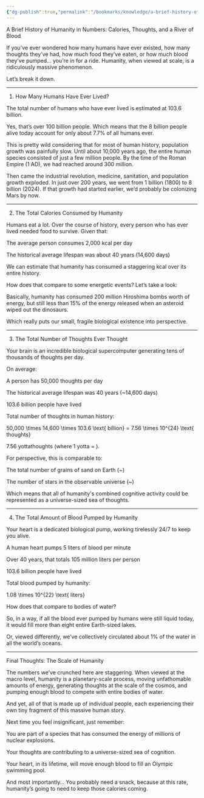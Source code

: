 ```yaml
---
{"dg-publish":true,"permalink":"/bookmarks/knowledge/a-brief-history-of-humanity-in-numbers/","tags":["ai","societies","nature","history","halloffame","maths","statistics"]}
---
```


A Brief History of Humanity in Numbers: Calories, Thoughts, and a River of Blood

If you’ve ever wondered how many humans have ever existed, how many thoughts they’ve had, how much food they’ve eaten, or how much blood they’ve pumped… you’re in for a ride. Humanity, when viewed at scale, is a ridiculously massive phenomenon.

Let’s break it down.


---

1. How Many Humans Have Ever Lived?

The total number of humans who have ever lived is estimated at 103.6 billion.

Yes, that’s over 100 billion people.
Which means that the 8 billion people alive today account for only about 7.7% of all humans ever.

This is pretty wild considering that for most of human history, population growth was painfully slow. Until about 10,000 years ago, the entire human species consisted of just a few million people. By the time of the Roman Empire (1 AD), we had reached around 300 million.

Then came the industrial revolution, medicine, sanitation, and population growth exploded. In just over 200 years, we went from 1 billion (1800) to 8 billion (2024). If that growth had started earlier, we’d probably be colonizing Mars by now.


---

2. The Total Calories Consumed by Humanity

Humans eat a lot. Over the course of history, every person who has ever lived needed food to survive. Given that:

The average person consumes 2,000 kcal per day

The historical average lifespan was about 40 years (14,600 days)


We can estimate that humanity has consumed a staggering  kcal over its entire history.

How does that compare to some energetic events? Let’s take a look:

Basically, humanity has consumed 200 million Hiroshima bombs worth of energy, but still less than 15% of the energy released when an asteroid wiped out the dinosaurs.

Which really puts our small, fragile biological existence into perspective.


---

3. The Total Number of Thoughts Ever Thought

Your brain is an incredible biological supercomputer generating tens of thousands of thoughts per day.

On average:

A person has 50,000 thoughts per day

The historical average lifespan was 40 years (~14,600 days)

103.6 billion people have lived


Total number of thoughts in human history:

50,000 \times 14,600 \times 103.6 \text{ billion} = 7.56 \times 10^{24} \text{ thoughts}

7.56 yottathoughts (where 1 yotta = ).

For perspective, this is comparable to:

The total number of grains of sand on Earth (~)

The number of stars in the observable universe (~)


Which means that all of humanity's combined cognitive activity could be represented as a universe-sized sea of thoughts.


---

4. The Total Amount of Blood Pumped by Humanity

Your heart is a dedicated biological pump, working tirelessly 24/7 to keep you alive.

A human heart pumps 5 liters of blood per minute

Over 40 years, that totals 105 million liters per person

103.6 billion people have lived


Total blood pumped by humanity:

1.08 \times 10^{22} \text{ liters}

How does that compare to bodies of water?

So, in a way, if all the blood ever pumped by humans were still liquid today, it would fill more than eight entire Earth-sized lakes.

Or, viewed differently, we’ve collectively circulated about 1% of the water in all the world’s oceans.


---

Final Thoughts: The Scale of Humanity

The numbers we’ve crunched here are staggering. When viewed at the macro level, humanity is a planetary-scale process, moving unfathomable amounts of energy, generating thoughts at the scale of the cosmos, and pumping enough blood to compete with entire bodies of water.

And yet, all of that is made up of individual people, each experiencing their own tiny fragment of this massive human story.

Next time you feel insignificant, just remember:

You are part of a species that has consumed the energy of millions of nuclear explosions.

Your thoughts are contributing to a universe-sized sea of cognition.

Your heart, in its lifetime, will move enough blood to fill an Olympic swimming pool.


And most importantly…
You probably need a snack, because at this rate, humanity’s going to need to keep those  calories coming.

 
